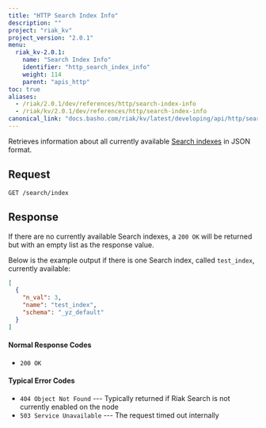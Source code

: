 ```yaml
---
title: "HTTP Search Index Info"
description: ""
project: "riak_kv"
project_version: "2.0.1"
menu:
  riak_kv-2.0.1:
    name: "Search Index Info"
    identifier: "http_search_index_info"
    weight: 114
    parent: "apis_http"
toc: true
aliases:
  - /riak/2.0.1/dev/references/http/search-index-info
  - /riak/kv/2.0.1/dev/references/http/search-index-info
canonical_link: "docs.basho.com/riak/kv/latest/developing/api/http/search-index-info"
---
```


Retrieves information about all currently available [Search indexes](/riak/kv/2.0.1/developing/usage/search) in JSON format.

## Request

```
GET /search/index
```

## Response

If there are no currently available Search indexes, a `200 OK` will be
returned but with an empty list as the response value.

Below is the example output if there is one Search index, called
`test_index`, currently available:

```json
[
  {
    "n_val": 3,
    "name": "test_index",
    "schema": "_yz_default"
  }
]
```

#### Normal Response Codes

* `200 OK`

#### Typical Error Codes

* `404 Object Not Found` --- Typically returned if Riak Search is not
    currently enabled on the node
* `503 Service Unavailable` --- The request timed out internally
